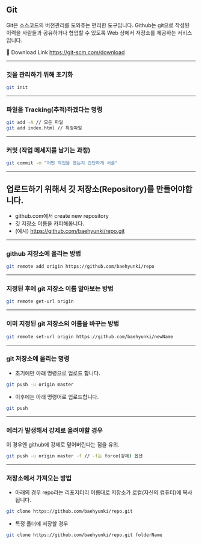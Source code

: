 Git
---
Git은 소스코드의 버전관리를 도와주는 편리한 도구입니다. Github는 git으로 작성된 이력을 사람들과 공유하거나 협업할 수 있도록 Web 상에서 저장소를 제공하는 서비스입니다. 

:link: Download Link 
https://git-scm.com/download

---
### 깃을 관리하기 위해 초기화

```bash
git init
```
---
### 파일을 Tracking(추적)하겠다는 명령
```bash
git add -A // 모든 파일
git add index.html // 특정파일
```
---
### 커밋 (작업 메세지를 남기는 과정)
```bash
git commit -m "어떤 작업을 했는지 간단하게 서술"
```
---
## 업로드하기 위해서 깃 저장소(Repository)를 만들어야합니다. 
- github.com에서 create new repository
- 깃 저장소 이름을 카피해옵니다.
- (예시) https://github.com/baehyunki/repo.git
---
### github 저장소에 올리는 방법
```bash
git remote add origin https://github.com/baehyunki/repo
```
---
### 지정된 후에 git 저장소 이름 알아보는 방법
```bash
git remote get-url origin
```
---
### 이미 지정된 git 저장소의 이름을 바꾸는 방법
```bash
git remote set-url origin https://github.com/baehyunki/newName
```
---
### git 저장소에 올리는 명령
- 초기에만 아래 명령으로 업로드 합니다.
```bash
git push -u origin master
```
- 이후에는 아래 명령어로 업로드합니다.
```bash
git push
```
---
### 에러가 발생해서 강제로 올려야할 경우
이 경우엔 github에 강제로 덮어버린다는 점을 유의.
```bash
git push -u origin master -f // -f는 force(강제) 옵션
```
---
### 저장소에서 가져오는 방법
- 아래의 경우 repo라는 리포지터리 이름대로 저장소가 로컬(자신의 컴퓨터)에 복사됩니다.
```bash
git clone https://github.com/baehyunki/repo.git
```
- 특정 폴더에 저장할 경우
```bash
git clone https://github.com/baehyunki/repo.git folderName
```